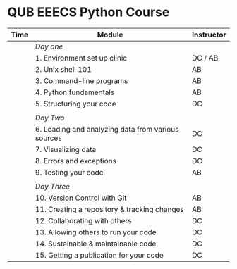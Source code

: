 # QUB EEECS Python Course

| **Time** | **Module**                                         | **Instructor** |
|----------|----------------------------------------------------|----------------|
|          | _Day one_                                          |                |
|          | 1. Environment set up clinic                       | DC / AB        |
|          | 2. Unix shell 101                                  | AB             |
|          | 3. Command-line programs                           | AB             |
|          | 4. Python fundamentals                             | AB             |
|          | 5. Structuring your code                           | DC             |
|          |                                                    |                |
|          | _Day Two_                                          |                |
|          | 6. Loading and analyzing data from various sources | DC             |
|          | 7. Visualizing data                                | DC             |
|          | 8. Errors and exceptions                           | DC             |
|          | 9. Testing your code                               | AB             |
|          |                                                    |                |
|          | _Day Three_                                        |                |
|          | 10. Version Control with Git                       | AB             |
|          | 11. Creating a repository & tracking changes       | AB             |
|          | 12. Collaborating with others                      | DC             |
|          | 13. Allowing others to run your code               | DC             |
|          | 14. Sustainable & maintainable code.               | DC             |
|          | 15. Getting a publication for your code            | DC             |





